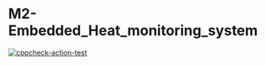 # M2-Embedded_Heat_monitoring_system

[![cppcheck-action-test](https://github.com/Jananichandiran/M2-Embedded_Password_Controlled_Device/actions/workflows/cppcheck.yml/badge.svg)](https://github.com/Jananichandiran/M2-Embedded_Password_Controlled_Device/actions/workflows/cppcheck.yml)
